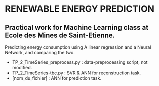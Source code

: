 # RENEWABLE ENERGY PREDICTION

## Practical work for Machine Learning class at Ecole des Mines de Saint-Etienne.

Predicting energy consumption using A linear regression and a Neural Network, and comparing the two.

- TP_2_TimeSeries_preprocess.py : data-preprocessing script, not modified.
- TP_2_TimeSeries-tbc.py : SVR & ANN for reconstruction task.
- [nom_du_fichier] : ANN for prediction task.
